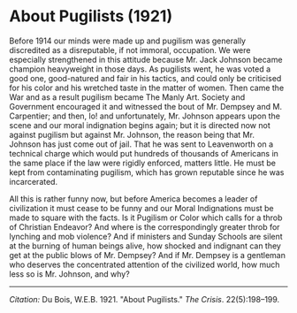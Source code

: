 <!--
title:   About Pugilists
author:  Du Bois, W.E.B.
journal: The Crisis
year:    1921
volume:  22
issue:   5
pages:   198-199
-->

# About Pugilists (1921)

Before 1914 our minds were made up and pugilism was generally discredited as a disreputable, if not immoral, occupation. We were especially strengthened in this attitude because Mr. Jack Johnson became champion heavyweight in those days. As pugilists went, he was voted a good one, good-natured and fair in his tactics, and could only be criticised for his color and his wretched taste in the matter of women. Then came the War and as a result pugilism became The Manly Art. Society and Government encouraged it and witnessed the bout of Mr. Dempsey and M. Carpentier; and then, lo! and unfortunately, Mr. Johnson appears upon the
scene and our moral indignation begins again; but it is directed now not against pugilism but against Mr. Johnson, the reason being that Mr. Johnson has just come out of jail. That he was sent to Leavenworth on a technical charge which would put hundreds of thousands of Americans in the same place if the law were rigidly enforced, matters little. He must be kept from contaminating pugilism, which has grown reputable since he was incarcerated.

All this is rather funny now, but before America becomes a leader of civilization it must cease to be funny and our Moral Indignations must be made to square with the facts. Is it Pugilism or Color which calls for a throb of Christian Endeavor? And where is the correspondingly greater throb for lynching and mob violence? And if ministers and Sunday Schools are silent at the burning of human beings alive, how shocked and indignant can they get at the public blows of Mr. Dempsey? And if Mr. Dempsey is a gentleman who deserves the concentrated attention of the civilized world, how much less so is Mr. Johnson, and why?

______________
*Citation:* Du Bois, W.E.B. 1921. "About Pugilists." *The Crisis*. 22(5):198&ndash;199.